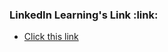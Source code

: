 <h3> LinkedIn Learning's Link :link:</h3>

  - [Click this link](https://www.linkedin.com/learning-login/share?forceAccount=false&redirect=https%3A%2F%2Fwww.linkedin.com%2Flearning%2Fcss-essential-training-3%3Ftrk%3Dshare_ent_url%26shareId%3D2LGO8BVXQBizQWKtcpyCVQ%253D%253D)
